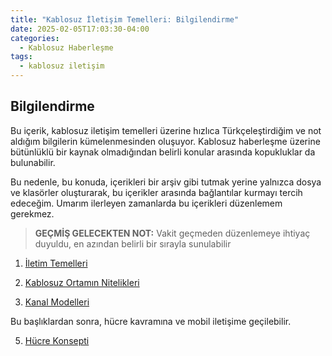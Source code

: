 ```yaml
---
title: "Kablosuz İletişim Temelleri: Bilgilendirme"
date: 2025-02-05T17:03:30-04:00
categories:
  - Kablosuz Haberleşme
tags:
  - kablosuz iletişim
---
```


## Bilgilendirme

Bu içerik, kablosuz iletişim temelleri üzerine hızlıca Türkçeleştirdiğim ve not aldığım bilgilerin kümelenmesinden oluşuyor. Kablosuz haberleşme üzerine bütünlüklü bir kaynak olmadığından belirli konular arasında kopukluklar da bulunabilir. 

Bu nedenle, bu konuda, içerikleri bir arşiv gibi tutmak yerine yalnızca dosya ve klasörler oluşturarak, bu içerikler arasında bağlantılar kurmayı tercih edeceğim. Umarım ilerleyen zamanlarda bu içerikleri düzenlemem gerekmez. 

>**GEÇMİŞ GELECEKTEN NOT:** Vakit geçmeden düzenlemeye ihtiyaç duyuldu, en azından belirli bir sırayla sunulabilir

1. [İletim Temelleri](/posts/wireless-communication-basics)
2. [Kablosuz Ortamın Nitelikleri](/posts/wireless-communication-wireless-environment)

4. [Kanal Modelleri](/posts/wireless-communication-wireless-channel-models)

Bu başlıklardan sonra, hücre kavramına ve mobil iletişime geçilebilir.

5. [Hücre Konsepti](/posts/wireless-communication-cell-concept)

